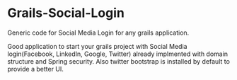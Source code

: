 Grails-Social-Login
===================

Generic code for Social Media Login for any grails application.

Good application to start your grails project with Social Media login(Facebook, LinkedIn, Google, Twitter) already implmented with domain structure and Spring security. Also twitter bootstrap is installed by default to provide a better UI.

